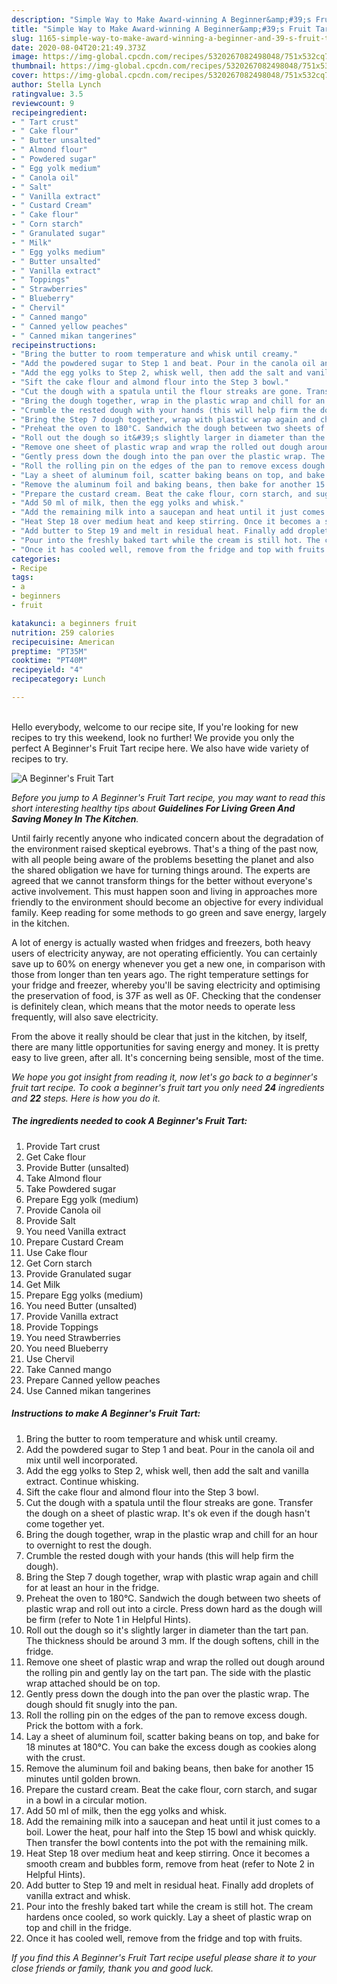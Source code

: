 ```yaml
---
description: "Simple Way to Make Award-winning A Beginner&amp;#39;s Fruit Tart"
title: "Simple Way to Make Award-winning A Beginner&amp;#39;s Fruit Tart"
slug: 1165-simple-way-to-make-award-winning-a-beginner-and-39-s-fruit-tart
date: 2020-08-04T20:21:49.373Z
image: https://img-global.cpcdn.com/recipes/5320267082498048/751x532cq70/a-beginners-fruit-tart-recipe-main-photo.jpg
thumbnail: https://img-global.cpcdn.com/recipes/5320267082498048/751x532cq70/a-beginners-fruit-tart-recipe-main-photo.jpg
cover: https://img-global.cpcdn.com/recipes/5320267082498048/751x532cq70/a-beginners-fruit-tart-recipe-main-photo.jpg
author: Stella Lynch
ratingvalue: 3.5
reviewcount: 9
recipeingredient:
- " Tart crust"
- " Cake flour"
- " Butter unsalted"
- " Almond flour"
- " Powdered sugar"
- " Egg yolk medium"
- " Canola oil"
- " Salt"
- " Vanilla extract"
- " Custard Cream"
- " Cake flour"
- " Corn starch"
- " Granulated sugar"
- " Milk"
- " Egg yolks medium"
- " Butter unsalted"
- " Vanilla extract"
- " Toppings"
- " Strawberries"
- " Blueberry"
- " Chervil"
- " Canned mango"
- " Canned yellow peaches"
- " Canned mikan tangerines"
recipeinstructions:
- "Bring the butter to room temperature and whisk until creamy."
- "Add the powdered sugar to Step 1 and beat. Pour in the canola oil and mix until well incorporated."
- "Add the egg yolks to Step 2, whisk well, then add the salt and vanilla extract. Continue whisking."
- "Sift the cake flour and almond flour into the Step 3 bowl."
- "Cut the dough with a spatula until the flour streaks are gone. Transfer the dough on a sheet of plastic wrap. It&#39;s ok even if the dough hasn&#39;t come together yet."
- "Bring the dough together, wrap in the plastic wrap and chill for an hour to overnight to rest the dough."
- "Crumble the rested dough with your hands (this will help firm the dough)."
- "Bring the Step 7 dough together, wrap with plastic wrap again and chill for at least an hour in the fridge."
- "Preheat the oven to 180°C. Sandwich the dough between two sheets of plastic wrap and roll out into a circle. Press down hard as the dough will be firm (refer to Note 1 in Helpful Hints)."
- "Roll out the dough so it&#39;s slightly larger in diameter than the tart pan. The thickness should be around 3 mm. If the dough softens, chill in the fridge."
- "Remove one sheet of plastic wrap and wrap the rolled out dough around the rolling pin and gently lay on the tart pan. The side with the plastic wrap attached should be on top."
- "Gently press down the dough into the pan over the plastic wrap. The dough should fit snugly into the pan."
- "Roll the rolling pin on the edges of the pan to remove excess dough. Prick the bottom with a fork."
- "Lay a sheet of aluminum foil, scatter baking beans on top, and bake for 18 minutes at 180°C. You can bake the excess dough as cookies along with the crust."
- "Remove the aluminum foil and baking beans, then bake for another 15 minutes until golden brown."
- "Prepare the custard cream. Beat the cake flour, corn starch, and sugar in a bowl in a circular motion."
- "Add 50 ml of milk, then the egg yolks and whisk."
- "Add the remaining milk into a saucepan and heat until it just comes to a boil. Lower the heat, pour half into the Step 15 bowl and whisk quickly. Then transfer the bowl contents into the pot with the remaining milk."
- "Heat Step 18 over medium heat and keep stirring. Once it becomes a smooth cream and bubbles form, remove from heat (refer to Note 2 in Helpful Hints)."
- "Add butter to Step 19 and melt in residual heat. Finally add droplets of vanilla extract and whisk."
- "Pour into the freshly baked tart while the cream is still hot. The cream hardens once cooled, so work quickly. Lay a sheet of plastic wrap on top and chill in the fridge."
- "Once it has cooled well, remove from the fridge and top with fruits."
categories:
- Recipe
tags:
- a
- beginners
- fruit

katakunci: a beginners fruit 
nutrition: 259 calories
recipecuisine: American
preptime: "PT35M"
cooktime: "PT40M"
recipeyield: "4"
recipecategory: Lunch

---
```

<br>
Hello everybody, welcome to our recipe site, If you're looking for new recipes to try this weekend, look no further! We provide you only the perfect A Beginner&#39;s Fruit Tart recipe here. We also have wide variety of recipes to try.
<br>


![A Beginner&#39;s Fruit Tart](https://img-global.cpcdn.com/recipes/5320267082498048/751x532cq70/a-beginners-fruit-tart-recipe-main-photo.jpg)

<i>Before you jump to A Beginner&#39;s Fruit Tart recipe, you may want to read this short interesting healthy tips about 
<strong>Guidelines For Living Green And Saving Money In The Kitchen</strong>.</i>
</br>

Until fairly recently anyone who indicated concern about the degradation of the environment raised skeptical eyebrows. That's a thing of the past now, with all people being aware of the problems besetting the planet and also the shared obligation we have for turning things around. The experts are agreed that we cannot transform things for the better without everyone's active involvement. This must happen soon and living in approaches more friendly to the environment should become an objective for every individual family. Keep reading for some methods to go green and save energy, largely in the kitchen.

A lot of energy is actually wasted when fridges and freezers, both heavy users of electricity anyway, are not operating efficiently. You can certainly save up to 60% on energy whenever you get a new one, in comparison with those from longer than ten years ago. The right temperature settings for your fridge and freezer, whereby you'll be saving electricity and optimising the preservation of food, is 37F as well as 0F. Checking that the condenser is definitely clean, which means that the motor needs to operate less frequently, will also save electricity.

From the above it really should be clear that just in the kitchen, by itself, there are many little opportunities for saving energy and money. It is pretty easy to live green, after all. It's concerning being sensible, most of the time.


<i>We hope you got insight from reading it, now let's go back to a beginner&#39;s fruit tart recipe. To cook a beginner&#39;s fruit tart you only need <strong>24</strong> ingredients and <strong>22</strong> steps. Here is how you do it.
</i>

##### The ingredients needed to cook A Beginner&#39;s Fruit Tart:

1. Provide  Tart crust
1. Get  Cake flour
1. Provide  Butter (unsalted)
1. Take  Almond flour
1. Take  Powdered sugar
1. Prepare  Egg yolk (medium)
1. Provide  Canola oil
1. Provide  Salt
1. You need  Vanilla extract
1. Prepare  Custard Cream
1. Use  Cake flour
1. Get  Corn starch
1. Provide  Granulated sugar
1. Get  Milk
1. Prepare  Egg yolks (medium)
1. You need  Butter (unsalted)
1. Provide  Vanilla extract
1. Provide  Toppings
1. You need  Strawberries
1. You need  Blueberry
1. Use  Chervil
1. Take  Canned mango
1. Prepare  Canned yellow peaches
1. Use  Canned mikan tangerines


##### Instructions to make A Beginner&#39;s Fruit Tart:

1. Bring the butter to room temperature and whisk until creamy.
1. Add the powdered sugar to Step 1 and beat. Pour in the canola oil and mix until well incorporated.
1. Add the egg yolks to Step 2, whisk well, then add the salt and vanilla extract. Continue whisking.
1. Sift the cake flour and almond flour into the Step 3 bowl.
1. Cut the dough with a spatula until the flour streaks are gone. Transfer the dough on a sheet of plastic wrap. It&#39;s ok even if the dough hasn&#39;t come together yet.
1. Bring the dough together, wrap in the plastic wrap and chill for an hour to overnight to rest the dough.
1. Crumble the rested dough with your hands (this will help firm the dough).
1. Bring the Step 7 dough together, wrap with plastic wrap again and chill for at least an hour in the fridge.
1. Preheat the oven to 180°C. Sandwich the dough between two sheets of plastic wrap and roll out into a circle. Press down hard as the dough will be firm (refer to Note 1 in Helpful Hints).
1. Roll out the dough so it&#39;s slightly larger in diameter than the tart pan. The thickness should be around 3 mm. If the dough softens, chill in the fridge.
1. Remove one sheet of plastic wrap and wrap the rolled out dough around the rolling pin and gently lay on the tart pan. The side with the plastic wrap attached should be on top.
1. Gently press down the dough into the pan over the plastic wrap. The dough should fit snugly into the pan.
1. Roll the rolling pin on the edges of the pan to remove excess dough. Prick the bottom with a fork.
1. Lay a sheet of aluminum foil, scatter baking beans on top, and bake for 18 minutes at 180°C. You can bake the excess dough as cookies along with the crust.
1. Remove the aluminum foil and baking beans, then bake for another 15 minutes until golden brown.
1. Prepare the custard cream. Beat the cake flour, corn starch, and sugar in a bowl in a circular motion.
1. Add 50 ml of milk, then the egg yolks and whisk.
1. Add the remaining milk into a saucepan and heat until it just comes to a boil. Lower the heat, pour half into the Step 15 bowl and whisk quickly. Then transfer the bowl contents into the pot with the remaining milk.
1. Heat Step 18 over medium heat and keep stirring. Once it becomes a smooth cream and bubbles form, remove from heat (refer to Note 2 in Helpful Hints).
1. Add butter to Step 19 and melt in residual heat. Finally add droplets of vanilla extract and whisk.
1. Pour into the freshly baked tart while the cream is still hot. The cream hardens once cooled, so work quickly. Lay a sheet of plastic wrap on top and chill in the fridge.
1. Once it has cooled well, remove from the fridge and top with fruits.


<i>If you find this A Beginner&#39;s Fruit Tart recipe useful please share it to your close friends or family, thank you and good luck.</i>
